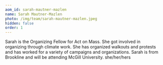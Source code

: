 ```yaml
---
aom_id: sarah-mautner-mazlen
name: Sarah Mautner-Mazlen
photo: /img/team/sarah-mautner-mazlen.jpeg
hidden: false
order: 1
---
```

Sarah is the Organizing Fellow for Act on Mass. She got involved in organizing through climate work. She has organized walkouts and protests and has worked for a variety of campaigns and organizations. Sarah is from Brookline and will be attending McGill University. she/her/hers